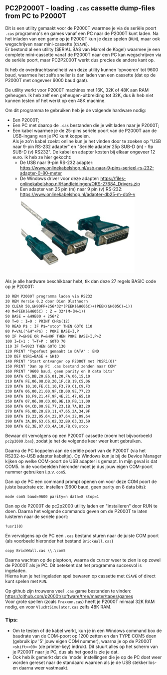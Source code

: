 ## PC2P2000T - loading `.cas` cassette dump-files from PC to P2000T

Dit is een utility gemaakt voor de P2000T waarmee je via de seriële poort `.cas` programma's en games vanaf een PC naar de P2000T kunt laden. Na het inladen van een game op je P2000T kun je deze spelen (`RUN`), maar ook wegschrijven naar mini-cassette (`CSAVE`). \
Er bestond al een utility (SERIAL.BAS van Marcel de Kogel) waarmee je een complete mini-cassette vanaf de P2000T naar een PC kan wegschrijven via de seriële poort, maar PC2P2000T werkt dus precies de andere kant op.

Ik heb de overdrachtssnelheid van deze utility kunnen 'opvoeren' tot 9600 baud, waarmee het zelfs sneller is dan laden van een cassette (dat op de P2000T met ongeveer 6000 baud gaat).

De utility werkt voor P2000T machines met 16K, 32K of 48K aan RAM geheugen. Ik heb zelf een geheugen-uitbreiding tot 32K, dus ik heb niet kunnen testen of het werkt op een 48K machine.

Om dit programma te gebruiken heb je de volgende hardware nodig:
* Een P2000T;
* Een PC met daarop de `.cas` bestanden die je wilt laden naar je P2000T;
* Een kabel waarmee je de 25-pins seriële poort van de P2000T aan de USB-ingang van je PC kunt koppelen. \
  Als je zo'n kabel zoekt: online kun je het vinden door te zoeken op "USB naar 9-pin RS-232 adapter" en "Seriële adapter 25p SUB-D (m) - 9p SUB-D (v) RS232". De kabel en adapter kosten bij elkaar ongeveer 12 euro. Ik heb ze hier gekocht:
  * De USB naar 9-pin RS-232 adapter: https://www.onlinekabelshop.nl/usb-naar-9-pins-serieel-rs-232-adapter-0-80-meter
  * De Windows driver voor deze adapter: https://files-onlinekabelshop.nl/Handleidingen/OKS-27684_Drivers.zip
  * Een adapter van 25 pin (m) naar 9 pin (v) RS-232: https://www.onlinekabelshop.nl/adapter-db25-m-db9-v \
  ![USB to RS232 cable](/utilities/pc2p2000t/usb2rs232.png)

Als je alle hardware beschikbaar hebt, tik dan deze 27 regels BASIC code op je P2000T:
```
10 REM P2000T programma laden via RS232
20 REM Versie 0.2 door Dion Olsthoorn
30 CLEAR 50,&H9DFF+256*32*(PEEK(&H605C)+(PEEK(&H605C)=1))
40 M=PEEK(&H605C) : Z = 32*(M+(M=1))
50 BASE = &H9E00 + 256*Z
60 T=0 : I=0 : PRINT CHR$(12)
70 READ P$ : IF P$="stop" THEN GOTO 110
80 P=VAL("&H"+P$) : POKE BASE+I,P
90 IF P=&H9E OR P=&H9F THEN POKE BASE+I,P+Z
100 I=I+1 : T=T+P : GOTO 70
110 IF T=9923 THEN GOTO 130
120 PRINT "Typefout gemaakt in DATA" : END
130 DEF USR1=BASE + &H1D
140 PRINT "Start ontvanger op P2000T met ?USR1(0)"
150 PRINT "Dan op PC .cas bestand zenden naar COM"
160 PRINT "9600 baud, geen parity en 8 data bits"
200 DATA C5,DB,20,E6,01,20,FA,06,15,10
210 DATA FE,06,08,DB,20,1F,CB,19,C5,06
220 DATA 10,10,FE,C1,10,F3,79,C1,C9,F3
230 DATA 06,00,21,00,9F,CD,00,9E,77,23
240 DATA 10,F9,21,4F,9F,4E,21,47,65,18
250 DATA 07,06,00,CD,00,9E,10,FB,11,00
260 DATA 04,CD,00,9E,77,23,1B,7A,B3,20
270 DATA F6,0D,20,E9,11,47,65,2A,34,9F
280 DATA 19,22,05,64,22,07,64,22,09,64
290 DATA 3A,B9,63,C6,02,32,B9,63,32,59
300 DATA 62,3E,07,CD,4A,10,FB,C9,stop
```
Bewaar dit vervolgens op een P2000T cassette (noem het bijvoorbeeld `pc2p2000.bas`), zodat je het de volgende keer weer kunt gebruiken.

Daarna de PC koppelen aan de seriële poort van de P2000T (via het RS232-to-USB adapter kabeltje).
Op Windows kun je bij de Device Manager kijken op welke COM-poort de USB adapter is gemapt. In mijn geval is dat COM5. In de voorbeelden hieronder moet je dus jouw eigen COM-poort nummer gebruiken i.p.v. `com5`.

Dan op de PC een command prompt openen om voor deze COM poort de juiste baudrate etc. instellen (9600 baud, geen parity en 8 data bits):
```
mode com5 baud=9600 parity=n data=8 stop=1
```
Dan op de P2000T de pc2p2000 utility laden en "installeren" door RUN te doen. Daarna het volgende commando geven om de P2000T te laten luisteren naar de seriële poort:
```
?usr1(0)
```
En vervolgens op de PC een `.cas` bestand sturen naar de juiste COM poort (als voorbeeld hieronder het bestand `BrickWall.cas`)
```
copy BrickWall.cas \\.\com5
```
Daarna wachten op de pieptoon, waarna de cursor weer te zien is op zowel de P2000T als je PC. Dit betekent dat het programma succesvol is ingeladen.\
Hierna kun je het ingeladen spel bewaren op cassette met `CSAVE` of direct kunt spelen met `RUN`.

Op github zijn trouwens veel `.cas` game bestanden te vinden: https://github.com/p2000t/software/tree/master/tapes/games \
Voor grote spellen (zoals `Fraxxon.cas`) heeft je P2000T mimaal 32K RAM nodig, en voor `VluchtSimulator.cas` zelfs 48K RAM.

### Tips:
* Om te testen of de kabel werkt, kun je in een Windows command box de baudrate van de COM-poort op 1200 zetten en dan TYPE COM5 doen (gebruik ipv '5' jouw eigen COM nummer), waarna je op de P2000T `<shift><00>` (de printer-key) indrukt. Dit stuurt alles op het scherm van je P2000T naar je PC, dus als het goed is zie je dat.
* Ook heb ik gemerkt dat de 'mode' instellingen die je op de PC doet weer worden gereset naar de standaard waarden als je de USB stekker los- en daarna weer vastmaakt.

